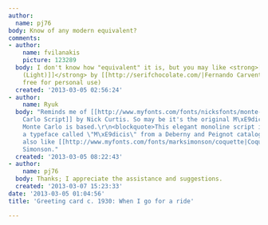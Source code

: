 ```yaml
---
author:
  name: pj76
body: Know of any modern equivalent?
comments:
- author:
    name: fvilanakis
    picture: 123289
  body: I don't know how "equivalent" it is, but you may like <strong>[[http://www.findmyfont.com/index.php/fonts/font-preview?fset=Dafont-1&ffam=Ferrica%20-%20Light&fid=eb176d9e4b1a684c0e1eee1b52a3da7d&fstyle=b&fsize=48&text=When%20I%20go%20for%20a%20ride%20It%20cost%20gas%20And%20I%20sometimes%20blow%20a%20tire.%20If%20I%20stay%20home...&wrap=2|Ferrica
    (Light)]]</strong> by [[http://serifchocolate.com/|Fernando Carvente]] (2012,
    free for personal use)
  created: '2013-03-05 02:56:24'
- author:
    name: Ryuk
  body: "Reminds me of [[http://www.myfonts.com/fonts/nicksfonts/monte-carlo-script-nf|Monte
    Carlo Script]] by Nick Curtis. So may be it's the original M\xE9dicis on which
    Monte Carlo is based.\r\n<blockquote>This elegant monoline script is based on
    a typeface called \"M\xE9dicis\" from a Deberny and Peignot catalog, circa 1920.</blockquote>\r\nI
    also like [[http://www.myfonts.com/fonts/marksimonson/coquette|Coquette]] by Mark
    Simonson."
  created: '2013-03-05 08:22:43'
- author:
    name: pj76
  body: Thanks; I appreciate the assistance and suggestions.
  created: '2013-03-07 15:23:33'
date: '2013-03-05 01:04:56'
title: 'Greeting card c. 1930: When I go for a ride'

---
```

